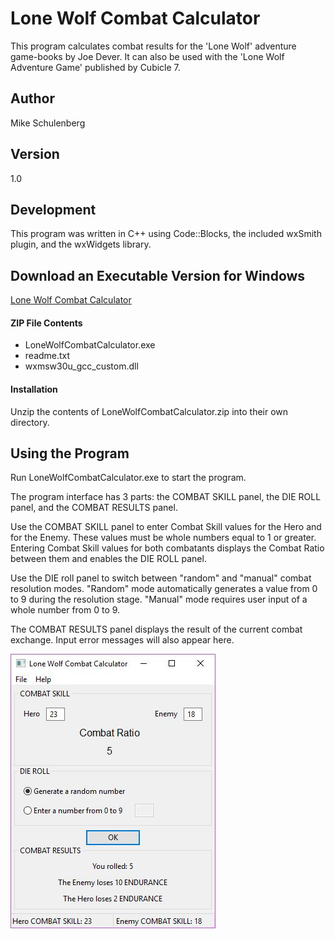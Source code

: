 # Lone Wolf Combat Calculator
This program calculates combat results for the 'Lone Wolf' adventure game-books by Joe Dever. It can also be used with the 'Lone Wolf Adventure Game' published by Cubicle 7.

## Author
Mike Schulenberg

## Version
1.0

## Development
This program was written in C++ using Code::Blocks, the included wxSmith plugin, and the wxWidgets library.

## Download an Executable Version for Windows
[Lone Wolf Combat Calculator](https://www.dropbox.com/s/e47y3g8rjnzcbou/LoneWolfCombatCalculator.zip?dl=0)

#### ZIP File Contents
- LoneWolfCombatCalculator.exe
- readme.txt
- wxmsw30u_gcc_custom.dll

#### Installation
Unzip the contents of LoneWolfCombatCalculator.zip into their own directory.

## Using the Program
Run LoneWolfCombatCalculator.exe to start the program.

The program interface has 3 parts: the COMBAT SKILL panel, the DIE ROLL panel, and the COMBAT RESULTS panel.

Use the COMBAT SKILL panel to enter Combat Skill values for the Hero and for the Enemy. These values must be whole numbers equal to 1 or greater. Entering Combat Skill values for both combatants displays the Combat Ratio between them and enables the DIE ROLL panel.

Use the DIE roll panel to switch between "random" and "manual" combat resolution modes. "Random" mode automatically generates a value from 0 to 9 during the resolution stage. "Manual" mode requires user input of a whole number from 0 to 9.

The COMBAT RESULTS panel displays the result of the current combat exchange. Input error messages will also appear here.

![alt text](https://github.com/MikeSchulenberg/LoneWolfCombatCalculator/blob/master/LoneWolfCombatCalculator-img.JPG)
